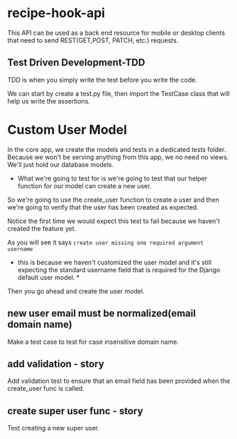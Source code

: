 # recipe-hook-api
This API can be used as a back end resource for mobile or desktop clients that need to send REST(GET,POST, PATCH, etc.) requests.

## Test Driven Development-TDD
TDD is when you simply write the test before you write the code.

We can start by create a test.py file, then import the TestCase class that will help us write the assertions.

# Custom User Model
In the core app, we create the models and tests in a dedicated tests folder. Because we won't be serving anything from this app, we no need no views. We'll just hold our database models.

- What we're going to test for is we're going to test that our helper function for our model can create a new user.

So we're going to use the create_user function to create a user
and then we're going to verify that the user has been created as expected.

Notice the first time we would expect this test to fail because we haven't created the feature yet.

As you will see it says `create user missing one required argument username`

* this is because we haven't customized the user model and it's still expecting the standard username field that is required for the Django default user model. *

Then you go ahead and create the user model.

## new user email must be normalized(email domain name)
Make a test case to test for case insensitive domain name.

## add validation - story
Add validation test to ensure that an email field has been provided when the create_user func is called.

## create super user func - story
Test creating a new super user.
